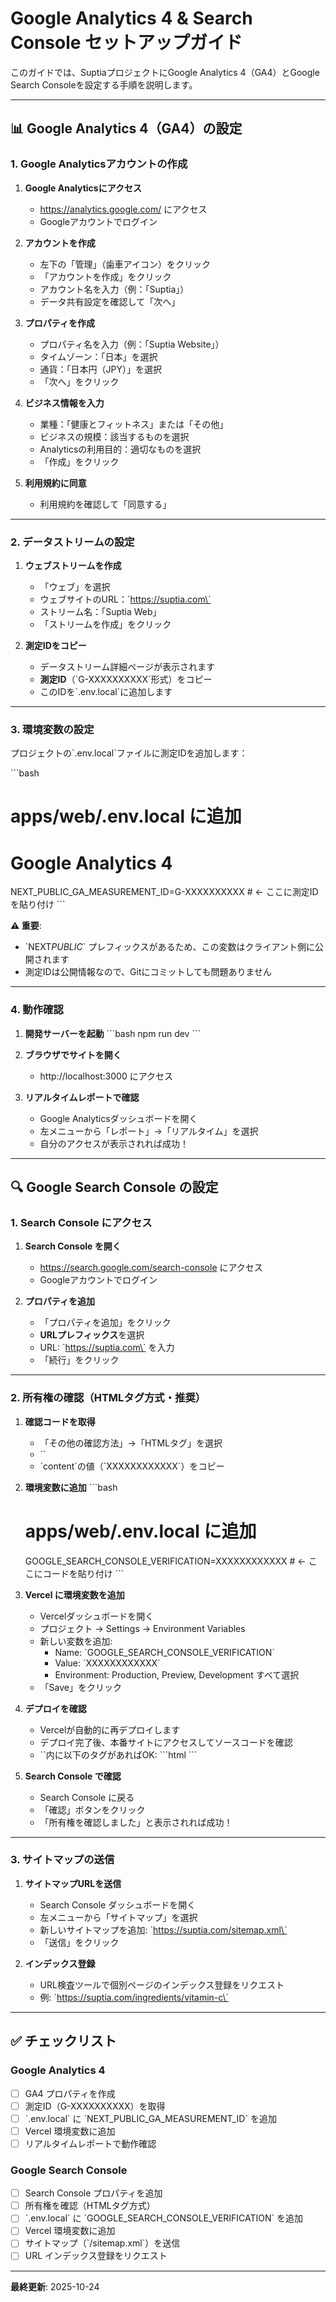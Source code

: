 # Google Analytics 4 & Search Console セットアップガイド

このガイドでは、SuptiaプロジェクトにGoogle Analytics 4（GA4）とGoogle Search Consoleを設定する手順を説明します。

---

## 📊 Google Analytics 4（GA4）の設定

### 1. Google Analyticsアカウントの作成

1. **Google Analyticsにアクセス**
   - https://analytics.google.com/ にアクセス
   - Googleアカウントでログイン

2. **アカウントを作成**
   - 左下の「管理」（歯車アイコン）をクリック
   - 「アカウントを作成」をクリック
   - アカウント名を入力（例：「Suptia」）
   - データ共有設定を確認して「次へ」

3. **プロパティを作成**
   - プロパティ名を入力（例：「Suptia Website」）
   - タイムゾーン：「日本」を選択
   - 通貨：「日本円（JPY）」を選択
   - 「次へ」をクリック

4. **ビジネス情報を入力**
   - 業種：「健康とフィットネス」または「その他」
   - ビジネスの規模：該当するものを選択
   - Analyticsの利用目的：適切なものを選択
   - 「作成」をクリック

5. **利用規約に同意**
   - 利用規約を確認して「同意する」

---

### 2. データストリームの設定

1. **ウェブストリームを作成**
   - 「ウェブ」を選択
   - ウェブサイトのURL：\`https://suptia.com\`
   - ストリーム名：「Suptia Web」
   - 「ストリームを作成」をクリック

2. **測定IDをコピー**
   - データストリーム詳細ページが表示されます
   - **測定ID**（\`G-XXXXXXXXXX\`形式）をコピー
   - このIDを\`.env.local\`に追加します

---

### 3. 環境変数の設定

プロジェクトの\`.env.local\`ファイルに測定IDを追加します：

\`\`\`bash

# apps/web/.env.local に追加

# Google Analytics 4

NEXT_PUBLIC_GA_MEASUREMENT_ID=G-XXXXXXXXXX # ← ここに測定IDを貼り付け
\`\`\`

**⚠️ 重要**:

- \`NEXT*PUBLIC*\` プレフィックスがあるため、この変数はクライアント側に公開されます
- 測定IDは公開情報なので、Gitにコミットしても問題ありません

---

### 4. 動作確認

1. **開発サーバーを起動**
   \`\`\`bash
   npm run dev
   \`\`\`

2. **ブラウザでサイトを開く**
   - http://localhost:3000 にアクセス

3. **リアルタイムレポートで確認**
   - Google Analyticsダッシュボードを開く
   - 左メニューから「レポート」→「リアルタイム」を選択
   - 自分のアクセスが表示されれば成功！

---

## 🔍 Google Search Console の設定

### 1. Search Console にアクセス

1. **Search Console を開く**
   - https://search.google.com/search-console にアクセス
   - Googleアカウントでログイン

2. **プロパティを追加**
   - 「プロパティを追加」をクリック
   - **URLプレフィックス**を選択
   - URL: \`https://suptia.com\` を入力
   - 「続行」をクリック

---

### 2. 所有権の確認（HTMLタグ方式・推奨）

1. **確認コードを取得**
   - 「その他の確認方法」→「HTMLタグ」を選択
   - \`<meta name="google-site-verification" content="XXXXXXXXXXXX" />\`
   - \`content\`の値（\`XXXXXXXXXXXX\`）をコピー

2. **環境変数に追加**
   \`\`\`bash

   # apps/web/.env.local に追加

   GOOGLE_SEARCH_CONSOLE_VERIFICATION=XXXXXXXXXXXX # ← ここにコードを貼り付け
   \`\`\`

3. **Vercel に環境変数を追加**
   - Vercelダッシュボードを開く
   - プロジェクト → Settings → Environment Variables
   - 新しい変数を追加:
     - Name: \`GOOGLE_SEARCH_CONSOLE_VERIFICATION\`
     - Value: \`XXXXXXXXXXXX\`
     - Environment: Production, Preview, Development すべて選択
   - 「Save」をクリック

4. **デプロイを確認**
   - Vercelが自動的に再デプロイします
   - デプロイ完了後、本番サイトにアクセスしてソースコードを確認
   - \`<head>\`内に以下のタグがあればOK:
     \`\`\`html
     <meta name="google-site-verification" content="XXXXXXXXXXXX" />
     \`\`\`

5. **Search Console で確認**
   - Search Console に戻る
   - 「確認」ボタンをクリック
   - 「所有権を確認しました」と表示されれば成功！

---

### 3. サイトマップの送信

1. **サイトマップURLを送信**
   - Search Console ダッシュボードを開く
   - 左メニューから「サイトマップ」を選択
   - 新しいサイトマップを追加: \`https://suptia.com/sitemap.xml\`
   - 「送信」をクリック

2. **インデックス登録**
   - URL検査ツールで個別ページのインデックス登録をリクエスト
   - 例: \`https://suptia.com/ingredients/vitamin-c\`

---

## ✅ チェックリスト

### Google Analytics 4

- [ ] GA4 プロパティを作成
- [ ] 測定ID（G-XXXXXXXXXX）を取得
- [ ] \`.env.local\` に \`NEXT_PUBLIC_GA_MEASUREMENT_ID\` を追加
- [ ] Vercel 環境変数に追加
- [ ] リアルタイムレポートで動作確認

### Google Search Console

- [ ] Search Console プロパティを追加
- [ ] 所有権を確認（HTMLタグ方式）
- [ ] \`.env.local\` に \`GOOGLE_SEARCH_CONSOLE_VERIFICATION\` を追加
- [ ] Vercel 環境変数に追加
- [ ] サイトマップ（\`/sitemap.xml\`）を送信
- [ ] URL インデックス登録をリクエスト

---

**最終更新**: 2025-10-24
